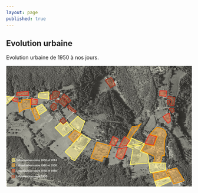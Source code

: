 ```yaml
---
layout: page
published: true
---
```


## Evolution urbaine

Evolution urbaine de 1950 à nos jours.

![](data/images/9/portrait/9_pop-histoire_1R2.jpg)
